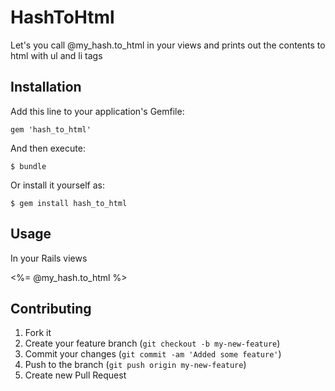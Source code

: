 # HashToHtml

Let's you call @my_hash.to_html in your views and prints out the contents to html with ul and li tags

## Installation

Add this line to your application's Gemfile:

    gem 'hash_to_html'

And then execute:

    $ bundle

Or install it yourself as:

    $ gem install hash_to_html

## Usage

In your Rails views

<%= @my_hash.to_html %>


## Contributing

1. Fork it
2. Create your feature branch (`git checkout -b my-new-feature`)
3. Commit your changes (`git commit -am 'Added some feature'`)
4. Push to the branch (`git push origin my-new-feature`)
5. Create new Pull Request
